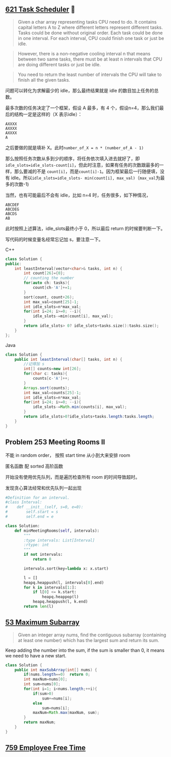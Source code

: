 ## [621 Task Scheduler](https://leetcode.com/problems/task-scheduler/) :triangular_flag_on_post: 

> Given a char array representing tasks CPU need to do. It contains capital letters A to Z where different letters represent different tasks. Tasks could be done without original order. Each task could be done in one interval. For each interval, CPU could finish one task or just be idle.

> However, there is a non-negative cooling interval n that means between two same tasks, there must be at least n intervals that CPU are doing different tasks or just be idle.

> You need to return the least number of intervals the CPU will take to finish all the given tasks.

问题可以转化为求解最少的 idle，那么最终结果就是 idle 的数目加上任务的总数。

最多次数的任务决定了一个框架，假设 A 最多，有 4 个，假设n=4，那么我们最后的结构一定是这样的（X 表示idle）：

```
AXXXX
AXXXX
AXXXX
A
```

之后要做的就是填补 X。此时`number_of_X = n * (number_of_A - 1)`

那么按照任务次数从多到少的顺序，将任务依次填入进去就好了，即`idle_slots=idle_slots-count[i]`，但此时注意，如果有任务的次数跟最多的一样，那么要减的不是 `count[i]`，而是`count[i]-1`。因为框架最后一行随便填，没有 idle。所以`idle_slots=idle_slots- min(count[i], max_val)`（`max_val`为最多的次数-1)

当然，也有可能最后不会有 idle，比如 n=4 时，任务很多，如下种情况，

```
ABCDEF
ABCDEG
ABCDS
AB
```

此时按照上述算法，idle_slots最终小于 0，所以最后 return 的时候要判断一下。

写代码的时候变量名经常忘记加 s，要注意一下。

C++
```cpp
class Solution {
public:
    int leastInterval(vector<char>& tasks, int n) {
        int count[26]={0};
        // counting the number
        for(auto ch: tasks){
            count[ch-'A']+=1;
        }
        sort(count, count+26);
        int max_val=count[25]-1;
        int idle_slots=n*max_val;
        for(int i=24; i>=0; --i){
            idle_slots-=min(count[i], max_val);
        }       
        return idle_slots> 0? idle_slots+tasks.size():tasks.size();      
    }
};
```

Java
```Java
class Solution {
    public int leastInterval(char[] tasks, int n) {
        //记得加 s
        int[] counts=new int[26];
        for(char c: tasks){
            counts[c-'A']++;
        }
        Arrays.sort(counts);
        int max_val=counts[25]-1;
        int idle_slots=n*max_val;
        for(int i=24; i>=0; --i){
            idle_slots-=Math.min(counts[i], max_val);
        }
        return idle_slots>0?idle_slots+tasks.length:tasks.length;
    }
}
```

## Problem 253 Meeting Rooms II 

不能 in random order， 按照 start time 从小到大来安排 room

匿名函数 配 sorted 高阶函数

开始没有使用优先队列，而是遍历检查所有 room 的时间导致超时。

发现贪心算法经常和优先队列一起出现

```py
#Definition for an interval.
#class Interval:
#    def __init__(self, s=0, e=0):
#        self.start = s
#        self.end = e

class Solution:
    def minMeetingRooms(self, intervals):
        """
        :type intervals: List[Interval]
        :rtype: int
        """
        if not intervals:
            return 0

        intervals.sort(key=lambda x: x.start)

        l = []
        heapq.heappush(l, intervals[0].end)
        for k in intervals[1:]:
            if l[0] <= k.start:
                heapq.heappop(l)
            heapq.heappush(l, k.end)
        return len(l)
```

## [53 Maximum Subarray](https://leetcode.com/problems/maximum-subarray/)

> Given an integer array nums, find the contiguous subarray (containing at least one number) which has the largest sum and return its sum.

Keep adding the number into the sum, if the sum is smaller than 0, it means we need to have a new start.

```Java
class Solution {
    public int maxSubArray(int[] nums) {
        if(nums.length==0)  return 0;
        int maxNum=nums[0];
        int sum=nums[0];
        for(int i=1; i<nums.length;++i){
            if(sum>0)
                sum+=nums[i];
            else
                sum=nums[i];
            maxNum=Math.max(maxNum, sum);
        }
        return maxNum;
    }
}
```

## [759 Employee Free Time](https://leetcode.com/problems/employee-free-time/)